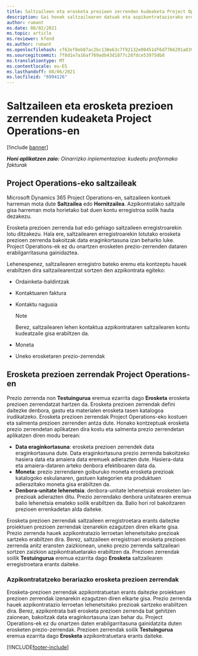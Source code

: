 ```yaml
---
title: Saltzaileen eta erosketa prezioen zerrenden kudeaketa Project Operations-en
description: Gai honek saltzailearen datuak eta azpikontrataziorako erosketa prezioen zerrendak sortzen eta mantentzen lagunduko dizun informazioa eskaintzen du.
author: rumant
ms.date: 08/02/2021
ms.topic: article
ms.reviewer: kfend
ms.author: rumant
ms.openlocfilehash: cf62ef8eb87ac2bc138e63c7f92132e00451df6d7766291a8399a94a070799ab
ms.sourcegitcommit: 7f8d1e7a16af769adb43d1877c28fdce53975db8
ms.translationtype: MT
ms.contentlocale: eu-ES
ms.lasthandoff: 08/06/2021
ms.locfileid: "6994126"
---
```

# <a name="vendor-and-purchase-price-list-management-in-project-operations"></a>Saltzaileen eta erosketa prezioen zerrenden kudeaketa Project Operations-en

[!include [banner](../../includes/dataverse-preview.md)]

_**Honi aplikatzen zaio:** Oinarrizko inplementazioa: kudeatu proformako fakturak_

## <a name="vendors-in-project-operations"></a>Project Operations-eko saltzaileak

Microsoft Dynamics 365 Project Operations-en, saltzaileen kontuek harreman mota dute **Saltzailea** edo **Hornitzailea**. Azpikontratako saltzaile gisa harreman mota horietako bat duen kontu erregistroa soilik hauta dezakezu.

Erosketa prezioen zerrenda bat edo gehiago saltzaileen erregistroarekin lotu ditzakezu. Hala ere, saltzailearen erregistroarekin lotutako erosketa prezioen zerrenda bakoitzak data eraginkortasuna izan beharko luke. Project Operations-ek ez du onartzen erosketen prezio-zerrenden dataren erabilgarritasuna gainidaztea.

Lehenespenez, saltzailearen erregistro bateko eremu eta kontzeptu hauek erabiltzen dira saltzailearentzat sortzen den azpikontrata egiteko:

- Ordainketa-baldintzak
- Kontaktuaren faktura
- Kontaktu nagusia

    > [!NOTE]
    > Berez, saltzailearen lehen kontaktua azpikontrataren saltzailearen kontu kudeatzaile gisa erabiltzen da.

- Moneta
- Uneko erosketaren prezio-zerrendak

## <a name="purchase-price-lists-in-project-operations"></a>Erosketa prezioen zerrendak Project Operations-en

Prezio zerrenda non **Testuingurua** eremua ezarrita dago **Erosketa** erosketa prezioen zerrendatzat hartzen da. Erosketa prezioen zerrendak defini daitezke denbora, gastu eta materialen erosketa tasen katalogoa irudikatzeko. Erosketa prezioen zerrendak Project Operations-eko kostuen eta salmenta prezioen zerrenden antza dute. Honako kontzeptuak erosketa prezio zerrendetan aplikatzen dira kostu eta salmenta prezio zerrendetan aplikatzen diren modu berean:

- **Data eraginkortasuna**: erosketa prezioen zerrendek data eraginkortasuna dute. Data eraginkortasuna prezio zerrenda bakoitzeko hasiera data eta amaiera data eremuek adierazten dute. Hasiera-data eta amaiera-dataren arteko denbora efektiboaren data da.
- **Moneta**: prezio zerrendaren goiburuko moneta erosketa prezioak katalogoko eskulanaren, gastuen kategorien eta produktuen adierazitako moneta gisa erabiltzen da.
- **Denbora-unitate lehenetsia**: denbora-unitate lehenetsiak erosketen lan-prezioak adierazten ditu. Prezio zerrendako denbora unitatearen eremua balio lehenetsia emateko soilik erabiltzen da. Balio hori rol bakoitzaren prezioen errenkadetan alda daiteke.

Erosketa prezioen zerrendak saltzaileen erregistroetara erants daitezke proiektuen prezioen zerrendak izenarekin ezagutzen diren elkarte gisa. Prezio zerrenda hauek azpikontratazio lerroetan lehenetsitako prezioak sartzeko erabiltzen dira. Berez, saltzaileen erregistroari erosketa prezioen zerrenda anitz eransten zaizkionean, uneko prezio zerrenda saltzaileari sortzen zaizkion azpikontratuetarako erabiltzen da. Prezioen zerrendak soilik **Testuingurua** eremua ezarrita dago **Erosketa** saltzailearen erregistroetara erants daiteke.

### <a name="subcontract-specific-purchase-price-lists"></a>Azpikontratatzeko berariazko erosketa prezioen zerrendak

Erosketa-prezioen zerrendak azpikontratuetan erants daitezke proiektuen prezioen zerrendak izenarekin ezagutzen diren elkarte gisa. Prezio zerrenda hauek azpikontratazio lerroetan lehenetsitako prezioak sartzeko erabiltzen dira. Berez, azpikontrata bati erosketa prezioen zerrenda bat gehitzen zaionean, bakoitzak data eraginkortasuna izan behar du. Project Operations-ek ez du onartzen daten erabilgarritasuna gainidatzita duten erosketen prezio-zerrendak. Prezioen zerrendak soilik **Testuingurua** eremua ezarrita dago **Erosketa** azpikontratuetara erants daiteke.

[!INCLUDE[footer-include](../../includes/footer-banner.md)]
